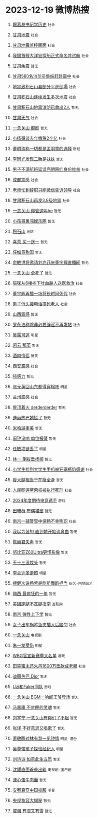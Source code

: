 # 2023-12-19 微博热搜 
1. [跟着总书记学历史](https://m.weibo.cn/search?containerid=100103type%3D1%26t%3D10%26q%3D%23%E8%B7%9F%E7%9D%80%E6%80%BB%E4%B9%A6%E8%AE%B0%E5%AD%A6%E5%8E%86%E5%8F%B2%23&stream_entry_id=51&isnewpage=1&extparam=seat%3D1%26stream_entry_id%3D51%26cate%3D10103%26q%3D%2523%25E8%25B7%259F%25E7%259D%2580%25E6%2580%25BB%25E4%25B9%25A6%25E8%25AE%25B0%25E5%25AD%25A6%25E5%258E%2586%25E5%258F%25B2%2523%26filter_type%3Drealtimehot%26pos%3D0%26c_type%3D51%26dgr%3D0%26display_time%3D1702926246%26pre_seqid%3D17029262465830043418) `社会` 

2. [甘肃地震](https://m.weibo.cn/search?containerid=100103type%3D1%26t%3D10%26q%3D%E7%94%98%E8%82%83%E5%9C%B0%E9%9C%87&stream_entry_id=31&isnewpage=1&extparam=seat%3D1%26lcate%3D5001%26q%3D%25E7%2594%2598%25E8%2582%2583%25E5%259C%25B0%25E9%259C%2587%26dgr%3D0%26c_type%3D31%26stream_entry_id%3D31%26cate%3D5001%26band_rank%3D1%26realpos%3D1%26pos%3D0%26filter_type%3Drealtimehot%26flag%3D16%26display_time%3D1702926246%26pre_seqid%3D17029262465830043418) `社会` 

3. [甘肃地震监控画面](https://m.weibo.cn/search?containerid=100103type%3D1%26t%3D10%26q%3D%23%E7%94%98%E8%82%83%E5%9C%B0%E9%9C%87%E7%9B%91%E6%8E%A7%E7%94%BB%E9%9D%A2%23&stream_entry_id=31&isnewpage=1&extparam=seat%3D1%26lcate%3D5001%26q%3D%2523%25E7%2594%2598%25E8%2582%2583%25E5%259C%25B0%25E9%259C%2587%25E7%259B%2591%25E6%258E%25A7%25E7%2594%25BB%25E9%259D%25A2%2523%26dgr%3D0%26c_type%3D31%26stream_entry_id%3D31%26cate%3D5001%26band_rank%3D2%26realpos%3D2%26pos%3D1%26filter_type%3Drealtimehot%26flag%3D1%26display_time%3D1702926246%26pre_seqid%3D17029262465830043418) `社会` 

4. [我国首艘大洋钻探船正式命名并试航](https://m.weibo.cn/search?containerid=100103type%3D1%26t%3D10%26q%3D%23%E6%88%91%E5%9B%BD%E9%A6%96%E8%89%98%E5%A4%A7%E6%B4%8B%E9%92%BB%E6%8E%A2%E8%88%B9%E6%AD%A3%E5%BC%8F%E5%91%BD%E5%90%8D%E5%B9%B6%E8%AF%95%E8%88%AA%23&stream_entry_id=31&isnewpage=1&extparam=seat%3D1%26lcate%3D5001%26q%3D%2523%25E6%2588%2591%25E5%259B%25BD%25E9%25A6%2596%25E8%2589%2598%25E5%25A4%25A7%25E6%25B4%258B%25E9%2592%25BB%25E6%258E%25A2%25E8%2588%25B9%25E6%25AD%25A3%25E5%25BC%258F%25E5%2591%25BD%25E5%2590%258D%25E5%25B9%25B6%25E8%25AF%2595%25E8%2588%25AA%2523%26dgr%3D0%26c_type%3D31%26stream_entry_id%3D31%26cate%3D5001%26band_rank%3D3%26realpos%3D3%26pos%3D2%26filter_type%3Drealtimehot%26flag%3D0%26display_time%3D1702926246%26pre_seqid%3D17029262465830043418) `社会` 

5. [甘肃余震](https://m.weibo.cn/search?containerid=100103type%3D1%26t%3D10%26q%3D%E7%94%98%E8%82%83%E4%BD%99%E9%9C%87&stream_entry_id=31&isnewpage=1&extparam=seat%3D1%26lcate%3D5001%26q%3D%25E7%2594%2598%25E8%2582%2583%25E4%25BD%2599%25E9%259C%2587%26dgr%3D0%26c_type%3D31%26stream_entry_id%3D31%26cate%3D5001%26band_rank%3D4%26realpos%3D4%26pos%3D3%26filter_type%3Drealtimehot%26flag%3D0%26display_time%3D1702926246%26pre_seqid%3D17029262465830043418) `暂无` 

6. [甘肃580名消防员集结赶赴震中](https://m.weibo.cn/search?containerid=100103type%3D1%26t%3D10%26q%3D%23%E7%94%98%E8%82%83580%E5%90%8D%E6%B6%88%E9%98%B2%E5%91%98%E9%9B%86%E7%BB%93%E8%B5%B6%E8%B5%B4%E9%9C%87%E4%B8%AD%23&stream_entry_id=31&isnewpage=1&extparam=seat%3D1%26lcate%3D5001%26q%3D%2523%25E7%2594%2598%25E8%2582%2583580%25E5%2590%258D%25E6%25B6%2588%25E9%2598%25B2%25E5%2591%2598%25E9%259B%2586%25E7%25BB%2593%25E8%25B5%25B6%25E8%25B5%25B4%25E9%259C%2587%25E4%25B8%25AD%2523%26dgr%3D0%26c_type%3D31%26stream_entry_id%3D31%26cate%3D5001%26band_rank%3D5%26realpos%3D5%26pos%3D4%26filter_type%3Drealtimehot%26flag%3D0%26display_time%3D1702926246%26pre_seqid%3D17029262465830043418) `社会` 

7. [地震致积石山县部分平房倒塌](https://m.weibo.cn/search?containerid=100103type%3D1%26t%3D10%26q%3D%23%E5%9C%B0%E9%9C%87%E8%87%B4%E7%A7%AF%E7%9F%B3%E5%B1%B1%E5%8E%BF%E9%83%A8%E5%88%86%E5%B9%B3%E6%88%BF%E5%80%92%E5%A1%8C%23&stream_entry_id=31&isnewpage=1&extparam=seat%3D1%26lcate%3D5001%26q%3D%2523%25E5%259C%25B0%25E9%259C%2587%25E8%2587%25B4%25E7%25A7%25AF%25E7%259F%25B3%25E5%25B1%25B1%25E5%258E%25BF%25E9%2583%25A8%25E5%2588%2586%25E5%25B9%25B3%25E6%2588%25BF%25E5%2580%2592%25E5%25A1%258C%2523%26dgr%3D0%26c_type%3D31%26stream_entry_id%3D31%26cate%3D5001%26band_rank%3D6%26realpos%3D6%26pos%3D5%26filter_type%3Drealtimehot%26flag%3D1%26display_time%3D1702926246%26pre_seqid%3D17029262465830043418) `社会` 

8. [甘肃积石山连续发生多次地震](https://m.weibo.cn/search?containerid=100103type%3D1%26t%3D10%26q%3D%23%E7%94%98%E8%82%83%E7%A7%AF%E7%9F%B3%E5%B1%B1%E8%BF%9E%E7%BB%AD%E5%8F%91%E7%94%9F%E5%A4%9A%E6%AC%A1%E5%9C%B0%E9%9C%87%23&stream_entry_id=31&isnewpage=1&extparam=seat%3D1%26lcate%3D5001%26q%3D%2523%25E7%2594%2598%25E8%2582%2583%25E7%25A7%25AF%25E7%259F%25B3%25E5%25B1%25B1%25E8%25BF%259E%25E7%25BB%25AD%25E5%258F%2591%25E7%2594%259F%25E5%25A4%259A%25E6%25AC%25A1%25E5%259C%25B0%25E9%259C%2587%2523%26dgr%3D0%26c_type%3D31%26stream_entry_id%3D31%26cate%3D5001%26band_rank%3D7%26realpos%3D7%26pos%3D6%26filter_type%3Drealtimehot%26flag%3D0%26display_time%3D1702926246%26pre_seqid%3D17029262465830043418) `社会` 

9. [甘肃积石山地震消防已救出2人](https://m.weibo.cn/search?containerid=100103type%3D1%26t%3D10%26q%3D%23%E7%94%98%E8%82%83%E7%A7%AF%E7%9F%B3%E5%B1%B1%E5%9C%B0%E9%9C%87%E6%B6%88%E9%98%B2%E5%B7%B2%E6%95%91%E5%87%BA2%E4%BA%BA%23&stream_entry_id=31&isnewpage=1&extparam=seat%3D1%26lcate%3D5001%26q%3D%2523%25E7%2594%2598%25E8%2582%2583%25E7%25A7%25AF%25E7%259F%25B3%25E5%25B1%25B1%25E5%259C%25B0%25E9%259C%2587%25E6%25B6%2588%25E9%2598%25B2%25E5%25B7%25B2%25E6%2595%2591%25E5%2587%25BA2%25E4%25BA%25BA%2523%26dgr%3D0%26c_type%3D31%26stream_entry_id%3D31%26cate%3D5001%26band_rank%3D8%26realpos%3D8%26pos%3D7%26filter_type%3Drealtimehot%26flag%3D1%26display_time%3D1702926246%26pre_seqid%3D17029262465830043418) `暂无` 

10. [甘肃天气](https://m.weibo.cn/search?containerid=100103type%3D1%26t%3D10%26q%3D%E7%94%98%E8%82%83%E5%A4%A9%E6%B0%94&stream_entry_id=31&isnewpage=1&extparam=seat%3D1%26lcate%3D5001%26q%3D%25E7%2594%2598%25E8%2582%2583%25E5%25A4%25A9%25E6%25B0%2594%26dgr%3D0%26c_type%3D31%26stream_entry_id%3D31%26cate%3D5001%26band_rank%3D9%26realpos%3D9%26pos%3D8%26filter_type%3Drealtimehot%26flag%3D0%26display_time%3D1702926246%26pre_seqid%3D17029262465830043418) `社会` 

11. [一念关山 癫剧](https://m.weibo.cn/search?containerid=100103type%3D1%26t%3D10%26q%3D%E4%B8%80%E5%BF%B5%E5%85%B3%E5%B1%B1+%E7%99%AB%E5%89%A7&stream_entry_id=31&isnewpage=1&extparam=seat%3D1%26lcate%3D5001%26q%3D%25E4%25B8%2580%25E5%25BF%25B5%25E5%2585%25B3%25E5%25B1%25B1%2520%25E7%2599%25AB%25E5%2589%25A7%26dgr%3D0%26c_type%3D31%26stream_entry_id%3D31%26cate%3D5001%26band_rank%3D10%26realpos%3D10%26pos%3D9%26filter_type%3Drealtimehot%26flag%3D16%26display_time%3D1702926246%26pre_seqid%3D17029262465830043418) `暂无` 

12. [小杨哥谈去年缴税2个亿](https://m.weibo.cn/search?containerid=100103type%3D1%26t%3D10%26q%3D%23%E5%B0%8F%E6%9D%A8%E5%93%A5%E8%B0%88%E5%8E%BB%E5%B9%B4%E7%BC%B4%E7%A8%8E2%E4%B8%AA%E4%BA%BF%23&stream_entry_id=31&isnewpage=1&extparam=seat%3D1%26lcate%3D5001%26q%3D%2523%25E5%25B0%258F%25E6%259D%25A8%25E5%2593%25A5%25E8%25B0%2588%25E5%258E%25BB%25E5%25B9%25B4%25E7%25BC%25B4%25E7%25A8%258E2%25E4%25B8%25AA%25E4%25BA%25BF%2523%26dgr%3D0%26c_type%3D31%26stream_entry_id%3D31%26cate%3D5001%26band_rank%3D11%26realpos%3D11%26pos%3D10%26filter_type%3Drealtimehot%26flag%3D2%26display_time%3D1702926246%26pre_seqid%3D17029262465830043418) `社会` 

13. [董明珠称一切都是孟羽童的选择](https://m.weibo.cn/search?containerid=100103type%3D1%26t%3D10%26q%3D%23%E8%91%A3%E6%98%8E%E7%8F%A0%E7%A7%B0%E4%B8%80%E5%88%87%E9%83%BD%E6%98%AF%E5%AD%9F%E7%BE%BD%E7%AB%A5%E7%9A%84%E9%80%89%E6%8B%A9%23&stream_entry_id=31&isnewpage=1&extparam=seat%3D1%26lcate%3D5001%26q%3D%2523%25E8%2591%25A3%25E6%2598%258E%25E7%258F%25A0%25E7%25A7%25B0%25E4%25B8%2580%25E5%2588%2587%25E9%2583%25BD%25E6%2598%25AF%25E5%25AD%259F%25E7%25BE%25BD%25E7%25AB%25A5%25E7%259A%2584%25E9%2580%2589%25E6%258B%25A9%2523%26dgr%3D0%26c_type%3D31%26stream_entry_id%3D31%26cate%3D5001%26band_rank%3D12%26realpos%3D12%26pos%3D11%26filter_type%3Drealtimehot%26flag%3D0%26display_time%3D1702926246%26pre_seqid%3D17029262465830043418) `财经` 

14. [李同光发现二胎是妹妹](https://m.weibo.cn/search?containerid=100103type%3D1%26t%3D10%26q%3D%E6%9D%8E%E5%90%8C%E5%85%89%E5%8F%91%E7%8E%B0%E4%BA%8C%E8%83%8E%E6%98%AF%E5%A6%B9%E5%A6%B9&stream_entry_id=31&isnewpage=1&extparam=seat%3D1%26lcate%3D5001%26q%3D%25E6%259D%258E%25E5%2590%258C%25E5%2585%2589%25E5%258F%2591%25E7%258E%25B0%25E4%25BA%258C%25E8%2583%258E%25E6%2598%25AF%25E5%25A6%25B9%25E5%25A6%25B9%26dgr%3D0%26c_type%3D31%26stream_entry_id%3D31%26cate%3D5001%26band_rank%3D13%26realpos%3D13%26pos%3D12%26filter_type%3Drealtimehot%26flag%3D2%26display_time%3D1702926246%26pre_seqid%3D17029262465830043418) `暂无` 

15. [男子不满航班延误亮明网红身份维权](https://m.weibo.cn/search?containerid=100103type%3D1%26t%3D10%26q%3D%23%E7%94%B7%E5%AD%90%E4%B8%8D%E6%BB%A1%E8%88%AA%E7%8F%AD%E5%BB%B6%E8%AF%AF%E4%BA%AE%E6%98%8E%E7%BD%91%E7%BA%A2%E8%BA%AB%E4%BB%BD%E7%BB%B4%E6%9D%83%23&stream_entry_id=31&isnewpage=1&extparam=seat%3D1%26lcate%3D5001%26q%3D%2523%25E7%2594%25B7%25E5%25AD%2590%25E4%25B8%258D%25E6%25BB%25A1%25E8%2588%25AA%25E7%258F%25AD%25E5%25BB%25B6%25E8%25AF%25AF%25E4%25BA%25AE%25E6%2598%258E%25E7%25BD%2591%25E7%25BA%25A2%25E8%25BA%25AB%25E4%25BB%25BD%25E7%25BB%25B4%25E6%259D%2583%2523%26dgr%3D0%26c_type%3D31%26stream_entry_id%3D31%26cate%3D5001%26band_rank%3D14%26realpos%3D14%26pos%3D13%26filter_type%3Drealtimehot%26flag%3D0%26display_time%3D1702926246%26pre_seqid%3D17029262465830043418) `社会` 

16. [成都震感](https://m.weibo.cn/search?containerid=100103type%3D1%26t%3D10%26q%3D%23%E6%88%90%E9%83%BD%E9%9C%87%E6%84%9F%23&stream_entry_id=31&isnewpage=1&extparam=seat%3D1%26lcate%3D5001%26q%3D%2523%25E6%2588%2590%25E9%2583%25BD%25E9%259C%2587%25E6%2584%259F%2523%26dgr%3D0%26c_type%3D31%26stream_entry_id%3D31%26cate%3D5001%26band_rank%3D15%26realpos%3D15%26pos%3D14%26filter_type%3Drealtimehot%26flag%3D0%26display_time%3D1702926246%26pre_seqid%3D17029262465830043418) `社会` 

17. [老师忙到辞职只能微信告诉领导](https://m.weibo.cn/search?containerid=100103type%3D1%26t%3D10%26q%3D%23%E8%80%81%E5%B8%88%E5%BF%99%E5%88%B0%E8%BE%9E%E8%81%8C%E5%8F%AA%E8%83%BD%E5%BE%AE%E4%BF%A1%E5%91%8A%E8%AF%89%E9%A2%86%E5%AF%BC%23&stream_entry_id=31&isnewpage=1&extparam=seat%3D1%26lcate%3D5001%26q%3D%2523%25E8%2580%2581%25E5%25B8%2588%25E5%25BF%2599%25E5%2588%25B0%25E8%25BE%259E%25E8%2581%258C%25E5%258F%25AA%25E8%2583%25BD%25E5%25BE%25AE%25E4%25BF%25A1%25E5%2591%258A%25E8%25AF%2589%25E9%25A2%2586%25E5%25AF%25BC%2523%26dgr%3D0%26c_type%3D31%26stream_entry_id%3D31%26cate%3D5001%26band_rank%3D16%26realpos%3D16%26pos%3D15%26filter_type%3Drealtimehot%26flag%3D0%26display_time%3D1702926246%26pre_seqid%3D17029262465830043418) `社会` 

18. [甘肃积石山再发3.9级地震](https://m.weibo.cn/search?containerid=100103type%3D1%26t%3D10%26q%3D%23%E7%94%98%E8%82%83%E7%A7%AF%E7%9F%B3%E5%B1%B1%E5%86%8D%E5%8F%913.9%E7%BA%A7%E5%9C%B0%E9%9C%87%23&stream_entry_id=31&isnewpage=1&extparam=seat%3D1%26lcate%3D5001%26q%3D%2523%25E7%2594%2598%25E8%2582%2583%25E7%25A7%25AF%25E7%259F%25B3%25E5%25B1%25B1%25E5%2586%258D%25E5%258F%25913.9%25E7%25BA%25A7%25E5%259C%25B0%25E9%259C%2587%2523%26dgr%3D0%26c_type%3D31%26stream_entry_id%3D31%26cate%3D5001%26band_rank%3D17%26realpos%3D17%26pos%3D16%26filter_type%3Drealtimehot%26flag%3D0%26display_time%3D1702926246%26pre_seqid%3D17029262465830043418) `社会` 

19. [一念关山 你管这叫he](https://m.weibo.cn/search?containerid=100103type%3D1%26t%3D10%26q%3D%E4%B8%80%E5%BF%B5%E5%85%B3%E5%B1%B1+%E4%BD%A0%E7%AE%A1%E8%BF%99%E5%8F%ABhe&stream_entry_id=31&isnewpage=1&extparam=seat%3D1%26lcate%3D5001%26q%3D%25E4%25B8%2580%25E5%25BF%25B5%25E5%2585%25B3%25E5%25B1%25B1%2520%25E4%25BD%25A0%25E7%25AE%25A1%25E8%25BF%2599%25E5%258F%25ABhe%26dgr%3D0%26c_type%3D31%26stream_entry_id%3D31%26cate%3D5001%26band_rank%3D18%26realpos%3D18%26pos%3D17%26filter_type%3Drealtimehot%26flag%3D0%26display_time%3D1702926246%26pre_seqid%3D17029262465830043418) `暂无` 

20. [小孩哥勇闯娱乐圈](https://m.weibo.cn/search?containerid=100103type%3D1%26t%3D10%26q%3D%E5%B0%8F%E5%AD%A9%E5%93%A5%E5%8B%87%E9%97%AF%E5%A8%B1%E4%B9%90%E5%9C%88&stream_entry_id=31&isnewpage=1&extparam=seat%3D1%26lcate%3D5001%26q%3D%25E5%25B0%258F%25E5%25AD%25A9%25E5%2593%25A5%25E5%258B%2587%25E9%2597%25AF%25E5%25A8%25B1%25E4%25B9%2590%25E5%259C%2588%26dgr%3D0%26c_type%3D31%26stream_entry_id%3D31%26cate%3D5001%26band_rank%3D19%26realpos%3D19%26pos%3D18%26filter_type%3Drealtimehot%26flag%3D0%26display_time%3D1702926246%26pre_seqid%3D17029262465830043418) `暂无` 

21. [积石山](https://m.weibo.cn/search?containerid=100103type%3D1%26t%3D10%26q%3D%E7%A7%AF%E7%9F%B3%E5%B1%B1&stream_entry_id=31&isnewpage=1&extparam=seat%3D1%26lcate%3D5001%26q%3D%25E7%25A7%25AF%25E7%259F%25B3%25E5%25B1%25B1%26dgr%3D0%26c_type%3D31%26stream_entry_id%3D31%26cate%3D5001%26band_rank%3D20%26realpos%3D20%26pos%3D19%26filter_type%3Drealtimehot%26flag%3D0%26display_time%3D1702926246%26pre_seqid%3D17029262465830043418) `地区` 

22. [喜茶 买一送一](https://m.weibo.cn/search?containerid=100103type%3D1%26t%3D10%26q%3D%E5%96%9C%E8%8C%B6+%E4%B9%B0%E4%B8%80%E9%80%81%E4%B8%80&stream_entry_id=31&isnewpage=1&extparam=seat%3D1%26lcate%3D5001%26q%3D%25E5%2596%259C%25E8%258C%25B6%2520%25E4%25B9%25B0%25E4%25B8%2580%25E9%2580%2581%25E4%25B8%2580%26dgr%3D0%26c_type%3D31%26stream_entry_id%3D31%26cate%3D5001%26band_rank%3D21%26realpos%3D21%26pos%3D20%26filter_type%3Drealtimehot%26flag%3D1%26display_time%3D1702926246%26pre_seqid%3D17029262465830043418) `暂无` 

23. [任如意殉国](https://m.weibo.cn/search?containerid=100103type%3D1%26t%3D10%26q%3D%23%E4%BB%BB%E5%A6%82%E6%84%8F%E6%AE%89%E5%9B%BD%23&stream_entry_id=31&isnewpage=1&extparam=seat%3D1%26lcate%3D5001%26q%3D%2523%25E4%25BB%25BB%25E5%25A6%2582%25E6%2584%258F%25E6%25AE%2589%25E5%259B%25BD%2523%26dgr%3D0%26c_type%3D31%26stream_entry_id%3D31%26cate%3D5001%26band_rank%3D22%26realpos%3D22%26pos%3D21%26filter_type%3Drealtimehot%26flag%3D2%26display_time%3D1702926246%26pre_seqid%3D17029262465830043418) `暂无` 

24. [俞敏洪将邀请刘亦菲来董宇辉直播间](https://m.weibo.cn/search?containerid=100103type%3D1%26t%3D10%26q%3D%23%E4%BF%9E%E6%95%8F%E6%B4%AA%E5%B0%86%E9%82%80%E8%AF%B7%E5%88%98%E4%BA%A6%E8%8F%B2%E6%9D%A5%E8%91%A3%E5%AE%87%E8%BE%89%E7%9B%B4%E6%92%AD%E9%97%B4%23&stream_entry_id=31&isnewpage=1&extparam=seat%3D1%26lcate%3D5001%26q%3D%2523%25E4%25BF%259E%25E6%2595%258F%25E6%25B4%25AA%25E5%25B0%2586%25E9%2582%2580%25E8%25AF%25B7%25E5%2588%2598%25E4%25BA%25A6%25E8%258F%25B2%25E6%259D%25A5%25E8%2591%25A3%25E5%25AE%2587%25E8%25BE%2589%25E7%259B%25B4%25E6%2592%25AD%25E9%2597%25B4%2523%26dgr%3D0%26c_type%3D31%26stream_entry_id%3D31%26cate%3D5001%26band_rank%3D23%26realpos%3D23%26pos%3D22%26filter_type%3Drealtimehot%26flag%3D2%26display_time%3D1702926246%26pre_seqid%3D17029262465830043418) `暂无` 

25. [一念关山 全死了](https://m.weibo.cn/search?containerid=100103type%3D1%26t%3D10%26q%3D%E4%B8%80%E5%BF%B5%E5%85%B3%E5%B1%B1+%E5%85%A8%E6%AD%BB%E4%BA%86&stream_entry_id=31&isnewpage=1&extparam=seat%3D1%26lcate%3D5001%26q%3D%25E4%25B8%2580%25E5%25BF%25B5%25E5%2585%25B3%25E5%25B1%25B1%2520%25E5%2585%25A8%25E6%25AD%25BB%25E4%25BA%2586%26dgr%3D0%26c_type%3D31%26stream_entry_id%3D31%26cate%3D5001%26band_rank%3D24%26realpos%3D24%26pos%3D23%26filter_type%3Drealtimehot%26flag%3D2%26display_time%3D1702926246%26pre_seqid%3D17029262465830043418) `暂无` 

26. [猫咪从6楼摔下吐血路人送医救治](https://m.weibo.cn/search?containerid=100103type%3D1%26t%3D10%26q%3D%23%E7%8C%AB%E5%92%AA%E4%BB%8E6%E6%A5%BC%E6%91%94%E4%B8%8B%E5%90%90%E8%A1%80%E8%B7%AF%E4%BA%BA%E9%80%81%E5%8C%BB%E6%95%91%E6%B2%BB%23&stream_entry_id=31&isnewpage=1&extparam=seat%3D1%26lcate%3D5001%26q%3D%2523%25E7%258C%25AB%25E5%2592%25AA%25E4%25BB%258E6%25E6%25A5%25BC%25E6%2591%2594%25E4%25B8%258B%25E5%2590%2590%25E8%25A1%2580%25E8%25B7%25AF%25E4%25BA%25BA%25E9%2580%2581%25E5%258C%25BB%25E6%2595%2591%25E6%25B2%25BB%2523%26dgr%3D0%26c_type%3D31%26stream_entry_id%3D31%26cate%3D5001%26band_rank%3D25%26realpos%3D25%26pos%3D24%26filter_type%3Drealtimehot%26flag%3D32768%26display_time%3D1702926246%26pre_seqid%3D17029262465830043418) `社会` 

27. [董宇辉再播一场将长时间休假](https://m.weibo.cn/search?containerid=100103type%3D1%26t%3D10%26q%3D%23%E8%91%A3%E5%AE%87%E8%BE%89%E5%86%8D%E6%92%AD%E4%B8%80%E5%9C%BA%E5%B0%86%E9%95%BF%E6%97%B6%E9%97%B4%E4%BC%91%E5%81%87%23&stream_entry_id=31&isnewpage=1&extparam=seat%3D1%26lcate%3D5001%26q%3D%2523%25E8%2591%25A3%25E5%25AE%2587%25E8%25BE%2589%25E5%2586%258D%25E6%2592%25AD%25E4%25B8%2580%25E5%259C%25BA%25E5%25B0%2586%25E9%2595%25BF%25E6%2597%25B6%25E9%2597%25B4%25E4%25BC%2591%25E5%2581%2587%2523%26dgr%3D0%26c_type%3D31%26stream_entry_id%3D31%26cate%3D5001%26band_rank%3D26%26realpos%3D26%26pos%3D25%26filter_type%3Drealtimehot%26flag%3D0%26display_time%3D1702926246%26pre_seqid%3D17029262465830043418) `社会` 

28. [男子低头接电话撞死老人](https://m.weibo.cn/search?containerid=100103type%3D1%26t%3D10%26q%3D%23%E7%94%B7%E5%AD%90%E4%BD%8E%E5%A4%B4%E6%8E%A5%E7%94%B5%E8%AF%9D%E6%92%9E%E6%AD%BB%E8%80%81%E4%BA%BA%23&stream_entry_id=31&isnewpage=1&extparam=seat%3D1%26lcate%3D5001%26q%3D%2523%25E7%2594%25B7%25E5%25AD%2590%25E4%25BD%258E%25E5%25A4%25B4%25E6%258E%25A5%25E7%2594%25B5%25E8%25AF%259D%25E6%2592%259E%25E6%25AD%25BB%25E8%2580%2581%25E4%25BA%25BA%2523%26dgr%3D0%26c_type%3D31%26stream_entry_id%3D31%26cate%3D5001%26band_rank%3D27%26realpos%3D27%26pos%3D26%26filter_type%3Drealtimehot%26flag%3D0%26display_time%3D1702926246%26pre_seqid%3D17029262465830043418) `社会` 

29. [山西震感](https://m.weibo.cn/search?containerid=100103type%3D1%26t%3D10%26q%3D%E5%B1%B1%E8%A5%BF%E9%9C%87%E6%84%9F&stream_entry_id=31&isnewpage=1&extparam=seat%3D1%26lcate%3D5001%26q%3D%25E5%25B1%25B1%25E8%25A5%25BF%25E9%259C%2587%25E6%2584%259F%26dgr%3D0%26c_type%3D31%26stream_entry_id%3D31%26cate%3D5001%26band_rank%3D28%26realpos%3D28%26pos%3D27%26filter_type%3Drealtimehot%26flag%3D1%26display_time%3D1702926246%26pre_seqid%3D17029262465830043418) `暂无` 

30. [罗永浩称除非必要辟谣不再发帖](https://m.weibo.cn/search?containerid=100103type%3D1%26t%3D10%26q%3D%23%E7%BD%97%E6%B0%B8%E6%B5%A9%E7%A7%B0%E9%99%A4%E9%9D%9E%E5%BF%85%E8%A6%81%E8%BE%9F%E8%B0%A3%E4%B8%8D%E5%86%8D%E5%8F%91%E5%B8%96%23&stream_entry_id=31&isnewpage=1&extparam=seat%3D1%26lcate%3D5001%26q%3D%2523%25E7%25BD%2597%25E6%25B0%25B8%25E6%25B5%25A9%25E7%25A7%25B0%25E9%2599%25A4%25E9%259D%259E%25E5%25BF%2585%25E8%25A6%2581%25E8%25BE%259F%25E8%25B0%25A3%25E4%25B8%258D%25E5%2586%258D%25E5%258F%2591%25E5%25B8%2596%2523%26dgr%3D0%26c_type%3D31%26stream_entry_id%3D31%26cate%3D5001%26band_rank%3D29%26realpos%3D29%26pos%3D28%26filter_type%3Drealtimehot%26flag%3D0%26display_time%3D1702926246%26pre_seqid%3D17029262465830043418) `社会` 

31. [吴露可逃](https://m.weibo.cn/search?containerid=100103type%3D1%26t%3D10%26q%3D%23%E5%90%B4%E9%9C%B2%E5%8F%AF%E9%80%83%23&stream_entry_id=31&isnewpage=1&extparam=seat%3D1%26lcate%3D5001%26q%3D%2523%25E5%2590%25B4%25E9%259C%25B2%25E5%258F%25AF%25E9%2580%2583%2523%26dgr%3D0%26c_type%3D31%26stream_entry_id%3D31%26cate%3D5001%26band_rank%3D30%26realpos%3D30%26pos%3D29%26filter_type%3Drealtimehot%26flag%3D0%26display_time%3D1702926246%26pre_seqid%3D17029262465830043418) `明星` 

32. [闲云 那英](https://m.weibo.cn/search?containerid=100103type%3D1%26t%3D10%26q%3D%E9%97%B2%E4%BA%91+%E9%82%A3%E8%8B%B1&stream_entry_id=31&isnewpage=1&extparam=seat%3D1%26lcate%3D5001%26q%3D%25E9%2597%25B2%25E4%25BA%2591%2520%25E9%2582%25A3%25E8%258B%25B1%26dgr%3D0%26c_type%3D31%26stream_entry_id%3D31%26cate%3D5001%26band_rank%3D31%26realpos%3D31%26pos%3D30%26filter_type%3Drealtimehot%26flag%3D0%26display_time%3D1702926246%26pre_seqid%3D17029262465830043418) `暂无` 

33. [酒肉情侣](https://m.weibo.cn/search?containerid=100103type%3D1%26t%3D10%26q%3D%E9%85%92%E8%82%89%E6%83%85%E4%BE%A3&stream_entry_id=31&isnewpage=1&extparam=seat%3D1%26lcate%3D5001%26q%3D%25E9%2585%2592%25E8%2582%2589%25E6%2583%2585%25E4%25BE%25A3%26dgr%3D0%26c_type%3D31%26stream_entry_id%3D31%26cate%3D5001%26band_rank%3D32%26realpos%3D32%26pos%3D31%26filter_type%3Drealtimehot%26flag%3D0%26display_time%3D1702926246%26pre_seqid%3D17029262465830043418) `搞笑` 

34. [西安震感](https://m.weibo.cn/search?containerid=100103type%3D1%26t%3D10%26q%3D%E8%A5%BF%E5%AE%89%E9%9C%87%E6%84%9F&stream_entry_id=31&isnewpage=1&extparam=seat%3D1%26lcate%3D5001%26q%3D%25E8%25A5%25BF%25E5%25AE%2589%25E9%259C%2587%25E6%2584%259F%26dgr%3D0%26c_type%3D31%26stream_entry_id%3D31%26cate%3D5001%26band_rank%3D33%26realpos%3D33%26pos%3D32%26filter_type%3Drealtimehot%26flag%3D0%26display_time%3D1702926246%26pre_seqid%3D17029262465830043418) `社会` 

35. [钝感力](https://m.weibo.cn/search?containerid=100103type%3D1%26t%3D10%26q%3D%E9%92%9D%E6%84%9F%E5%8A%9B&stream_entry_id=31&isnewpage=1&extparam=seat%3D1%26lcate%3D5001%26q%3D%25E9%2592%259D%25E6%2584%259F%25E5%258A%259B%26dgr%3D0%26c_type%3D31%26stream_entry_id%3D31%26cate%3D5001%26band_rank%3D34%26realpos%3D34%26pos%3D33%26filter_type%3Drealtimehot%26flag%3D1%26display_time%3D1702926246%26pre_seqid%3D17029262465830043418) `暂无` 

36. [张元英回山东都得穿棉袄](https://m.weibo.cn/search?containerid=100103type%3D1%26t%3D10%26q%3D%23%E5%BC%A0%E5%85%83%E8%8B%B1%E5%9B%9E%E5%B1%B1%E4%B8%9C%E9%83%BD%E5%BE%97%E7%A9%BF%E6%A3%89%E8%A2%84%23&stream_entry_id=31&isnewpage=1&extparam=seat%3D1%26lcate%3D5001%26q%3D%2523%25E5%25BC%25A0%25E5%2585%2583%25E8%258B%25B1%25E5%259B%259E%25E5%25B1%25B1%25E4%25B8%259C%25E9%2583%25BD%25E5%25BE%2597%25E7%25A9%25BF%25E6%25A3%2589%25E8%25A2%2584%2523%26dgr%3D0%26c_type%3D31%26stream_entry_id%3D31%26cate%3D5001%26band_rank%3D35%26realpos%3D35%26pos%3D34%26filter_type%3Drealtimehot%26flag%3D0%26display_time%3D1702926246%26pre_seqid%3D17029262465830043418) `明星` 

37. [兰州震感](https://m.weibo.cn/search?containerid=100103type%3D1%26t%3D10%26q%3D%E5%85%B0%E5%B7%9E%E9%9C%87%E6%84%9F&stream_entry_id=31&isnewpage=1&extparam=seat%3D1%26lcate%3D5001%26q%3D%25E5%2585%25B0%25E5%25B7%259E%25E9%259C%2587%25E6%2584%259F%26dgr%3D0%26c_type%3D31%26stream_entry_id%3D31%26cate%3D5001%26band_rank%3D36%26realpos%3D36%26pos%3D35%26filter_type%3Drealtimehot%26flag%3D0%26display_time%3D1702926246%26pre_seqid%3D17029262465830043418) `社会` 

38. [屋顶着火 derderderder](https://m.weibo.cn/search?containerid=100103type%3D1%26t%3D10%26q%3D%E5%B1%8B%E9%A1%B6%E7%9D%80%E7%81%AB+derderderder&stream_entry_id=31&isnewpage=1&extparam=seat%3D1%26lcate%3D5001%26q%3D%25E5%25B1%258B%25E9%25A1%25B6%25E7%259D%2580%25E7%2581%25AB%2520derderderder%26dgr%3D0%26c_type%3D31%26stream_entry_id%3D31%26cate%3D5001%26band_rank%3D37%26realpos%3D37%26pos%3D36%26filter_type%3Drealtimehot%26flag%3D0%26display_time%3D1702926246%26pre_seqid%3D17029262465830043418) `暂无` 

39. [迪丽热巴她慌了](https://m.weibo.cn/search?containerid=100103type%3D1%26t%3D10%26q%3D%E8%BF%AA%E4%B8%BD%E7%83%AD%E5%B7%B4%E5%A5%B9%E6%85%8C%E4%BA%86&stream_entry_id=31&isnewpage=1&extparam=seat%3D1%26lcate%3D5001%26q%3D%25E8%25BF%25AA%25E4%25B8%25BD%25E7%2583%25AD%25E5%25B7%25B4%25E5%25A5%25B9%25E6%2585%258C%25E4%25BA%2586%26dgr%3D0%26c_type%3D31%26stream_entry_id%3D31%26cate%3D5001%26band_rank%3D38%26realpos%3D38%26pos%3D37%26filter_type%3Drealtimehot%26flag%3D0%26display_time%3D1702926246%26pre_seqid%3D17029262465830043418) `暂无` 

40. [米哈游审美](https://m.weibo.cn/search?containerid=100103type%3D1%26t%3D10%26q%3D%E7%B1%B3%E5%93%88%E6%B8%B8%E5%AE%A1%E7%BE%8E&stream_entry_id=31&isnewpage=1&extparam=seat%3D1%26lcate%3D5001%26q%3D%25E7%25B1%25B3%25E5%2593%2588%25E6%25B8%25B8%25E5%25AE%25A1%25E7%25BE%258E%26dgr%3D0%26c_type%3D31%26stream_entry_id%3D31%26cate%3D5001%26band_rank%3D39%26realpos%3D39%26pos%3D38%26filter_type%3Drealtimehot%26flag%3D0%26display_time%3D1702926246%26pre_seqid%3D17029262465830043418) `暂无` 

41. [闹钟没响 单位报警](https://m.weibo.cn/search?containerid=100103type%3D1%26t%3D10%26q%3D%E9%97%B9%E9%92%9F%E6%B2%A1%E5%93%8D+%E5%8D%95%E4%BD%8D%E6%8A%A5%E8%AD%A6&stream_entry_id=31&isnewpage=1&extparam=seat%3D1%26lcate%3D5001%26q%3D%25E9%2597%25B9%25E9%2592%259F%25E6%25B2%25A1%25E5%2593%258D%2520%25E5%258D%2595%25E4%25BD%258D%25E6%258A%25A5%25E8%25AD%25A6%26dgr%3D0%26c_type%3D31%26stream_entry_id%3D31%26cate%3D5001%26band_rank%3D40%26realpos%3D40%26pos%3D39%26filter_type%3Drealtimehot%26flag%3D0%26display_time%3D1702926246%26pre_seqid%3D17029262465830043418) `暂无` 

42. [任敏项链丢了](https://m.weibo.cn/search?containerid=100103type%3D1%26t%3D10%26q%3D%23%E4%BB%BB%E6%95%8F%E9%A1%B9%E9%93%BE%E4%B8%A2%E4%BA%86%23&stream_entry_id=31&isnewpage=1&extparam=seat%3D1%26lcate%3D5001%26q%3D%2523%25E4%25BB%25BB%25E6%2595%258F%25E9%25A1%25B9%25E9%2593%25BE%25E4%25B8%25A2%25E4%25BA%2586%2523%26dgr%3D0%26c_type%3D31%26stream_entry_id%3D31%26cate%3D5001%26band_rank%3D41%26realpos%3D41%26pos%3D40%26filter_type%3Drealtimehot%26flag%3D1%26display_time%3D1702926246%26pre_seqid%3D17029262465830043418) `明星` 

43. [林一 倒拔垂杨柳](https://m.weibo.cn/search?containerid=100103type%3D1%26t%3D10%26q%3D%E6%9E%97%E4%B8%80+%E5%80%92%E6%8B%94%E5%9E%82%E6%9D%A8%E6%9F%B3&stream_entry_id=31&isnewpage=1&extparam=seat%3D1%26lcate%3D5001%26q%3D%25E6%259E%2597%25E4%25B8%2580%2520%25E5%2580%2592%25E6%258B%2594%25E5%259E%2582%25E6%259D%25A8%25E6%259F%25B3%26dgr%3D0%26c_type%3D31%26stream_entry_id%3D31%26cate%3D5001%26band_rank%3D42%26realpos%3D42%26pos%3D41%26filter_type%3Drealtimehot%26flag%3D0%26display_time%3D1702926246%26pre_seqid%3D17029262465830043418) `暂无` 

44. [小学生捡到大学生手机被狂塞瓶奶感谢](https://m.weibo.cn/search?containerid=100103type%3D1%26t%3D10%26q%3D%23%E5%B0%8F%E5%AD%A6%E7%94%9F%E6%8D%A1%E5%88%B0%E5%A4%A7%E5%AD%A6%E7%94%9F%E6%89%8B%E6%9C%BA%E8%A2%AB%E7%8B%82%E5%A1%9E%E7%93%B6%E5%A5%B6%E6%84%9F%E8%B0%A2%23&stream_entry_id=31&isnewpage=1&extparam=seat%3D1%26lcate%3D5001%26q%3D%2523%25E5%25B0%258F%25E5%25AD%25A6%25E7%2594%259F%25E6%258D%25A1%25E5%2588%25B0%25E5%25A4%25A7%25E5%25AD%25A6%25E7%2594%259F%25E6%2589%258B%25E6%259C%25BA%25E8%25A2%25AB%25E7%258B%2582%25E5%25A1%259E%25E7%2593%25B6%25E5%25A5%25B6%25E6%2584%259F%25E8%25B0%25A2%2523%26dgr%3D0%26c_type%3D31%26stream_entry_id%3D31%26cate%3D5001%26band_rank%3D43%26realpos%3D43%26pos%3D42%26filter_type%3Drealtimehot%26flag%3D32768%26display_time%3D1702926246%26pre_seqid%3D17029262465830043418) `社会` 

45. [瘦大腿相当于在瘦全身](https://m.weibo.cn/search?containerid=100103type%3D1%26t%3D10%26q%3D%E7%98%A6%E5%A4%A7%E8%85%BF%E7%9B%B8%E5%BD%93%E4%BA%8E%E5%9C%A8%E7%98%A6%E5%85%A8%E8%BA%AB&stream_entry_id=31&isnewpage=1&extparam=seat%3D1%26lcate%3D5001%26q%3D%25E7%2598%25A6%25E5%25A4%25A7%25E8%2585%25BF%25E7%259B%25B8%25E5%25BD%2593%25E4%25BA%258E%25E5%259C%25A8%25E7%2598%25A6%25E5%2585%25A8%25E8%25BA%25AB%26dgr%3D0%26c_type%3D31%26stream_entry_id%3D31%26cate%3D5001%26band_rank%3D44%26realpos%3D44%26pos%3D43%26filter_type%3Drealtimehot%26flag%3D0%26display_time%3D1702926246%26pre_seqid%3D17029262465830043418) `暂无` 

46. [人民网评劳荣枝被执行死刑](https://m.weibo.cn/search?containerid=100103type%3D1%26t%3D10%26q%3D%23%E4%BA%BA%E6%B0%91%E7%BD%91%E8%AF%84%E5%8A%B3%E8%8D%A3%E6%9E%9D%E8%A2%AB%E6%89%A7%E8%A1%8C%E6%AD%BB%E5%88%91%23&stream_entry_id=31&isnewpage=1&extparam=seat%3D1%26lcate%3D5001%26q%3D%2523%25E4%25BA%25BA%25E6%25B0%2591%25E7%25BD%2591%25E8%25AF%2584%25E5%258A%25B3%25E8%258D%25A3%25E6%259E%259D%25E8%25A2%25AB%25E6%2589%25A7%25E8%25A1%258C%25E6%25AD%25BB%25E5%2588%2591%2523%26dgr%3D0%26c_type%3D31%26stream_entry_id%3D31%26cate%3D5001%26band_rank%3D45%26realpos%3D45%26pos%3D44%26filter_type%3Drealtimehot%26flag%3D0%26display_time%3D1702926246%26pre_seqid%3D17029262465830043418) `社会` 

47. [2024年度期待电竞选手](https://m.weibo.cn/search?containerid=100103type%3D1%26t%3D10%26q%3D%232024%E5%B9%B4%E5%BA%A6%E6%9C%9F%E5%BE%85%E7%94%B5%E7%AB%9E%E9%80%89%E6%89%8B%23&stream_entry_id=31&isnewpage=1&extparam=seat%3D1%26lcate%3D5001%26q%3D%25232024%25E5%25B9%25B4%25E5%25BA%25A6%25E6%259C%259F%25E5%25BE%2585%25E7%2594%25B5%25E7%25AB%259E%25E9%2580%2589%25E6%2589%258B%2523%26dgr%3D0%26c_type%3D31%26stream_entry_id%3D31%26cate%3D5001%26band_rank%3D46%26realpos%3D46%26pos%3D45%26filter_type%3Drealtimehot%26flag%3D1%26display_time%3D1702926246%26pre_seqid%3D17029262465830043418) `游戏` 

48. [田曦薇 布偶猫塑](https://m.weibo.cn/search?containerid=100103type%3D1%26t%3D10%26q%3D%E7%94%B0%E6%9B%A6%E8%96%87+%E5%B8%83%E5%81%B6%E7%8C%AB%E5%A1%91&stream_entry_id=31&isnewpage=1&extparam=seat%3D1%26lcate%3D5001%26q%3D%25E7%2594%25B0%25E6%259B%25A6%25E8%2596%2587%2520%25E5%25B8%2583%25E5%2581%25B6%25E7%258C%25AB%25E5%25A1%2591%26dgr%3D0%26c_type%3D31%26stream_entry_id%3D31%26cate%3D5001%26band_rank%3D47%26realpos%3D47%26pos%3D46%26filter_type%3Drealtimehot%26flag%3D0%26display_time%3D1702926246%26pre_seqid%3D17029262465830043418) `暂无` 

49. [南京一辅警雪中保畅不幸殉职](https://m.weibo.cn/search?containerid=100103type%3D1%26t%3D10%26q%3D%23%E5%8D%97%E4%BA%AC%E4%B8%80%E8%BE%85%E8%AD%A6%E9%9B%AA%E4%B8%AD%E4%BF%9D%E7%95%85%E4%B8%8D%E5%B9%B8%E6%AE%89%E8%81%8C%23&stream_entry_id=31&isnewpage=1&extparam=seat%3D1%26lcate%3D5001%26q%3D%2523%25E5%258D%2597%25E4%25BA%25AC%25E4%25B8%2580%25E8%25BE%2585%25E8%25AD%25A6%25E9%259B%25AA%25E4%25B8%25AD%25E4%25BF%259D%25E7%2595%2585%25E4%25B8%258D%25E5%25B9%25B8%25E6%25AE%2589%25E8%2581%258C%2523%26dgr%3D0%26c_type%3D31%26stream_entry_id%3D31%26cate%3D5001%26band_rank%3D48%26realpos%3D48%26pos%3D47%26filter_type%3Drealtimehot%26flag%3D0%26display_time%3D1702926246%26pre_seqid%3D17029262465830043418) `社会` 

50. [我以为装的 直到她开始流鼻血](https://m.weibo.cn/search?containerid=100103type%3D1%26t%3D10%26q%3D%E6%88%91%E4%BB%A5%E4%B8%BA%E8%A3%85%E7%9A%84+%E7%9B%B4%E5%88%B0%E5%A5%B9%E5%BC%80%E5%A7%8B%E6%B5%81%E9%BC%BB%E8%A1%80&stream_entry_id=31&isnewpage=1&extparam=seat%3D1%26lcate%3D5001%26q%3D%25E6%2588%2591%25E4%25BB%25A5%25E4%25B8%25BA%25E8%25A3%2585%25E7%259A%2584%2520%25E7%259B%25B4%25E5%2588%25B0%25E5%25A5%25B9%25E5%25BC%2580%25E5%25A7%258B%25E6%25B5%2581%25E9%25BC%25BB%25E8%25A1%2580%26dgr%3D0%26c_type%3D31%26stream_entry_id%3D31%26cate%3D5001%26band_rank%3D49%26realpos%3D49%26pos%3D48%26filter_type%3Drealtimehot%26flag%3D0%26display_time%3D1702926246%26pre_seqid%3D17029262465830043418) `暂无` 

51. [陈丽君失声](https://m.weibo.cn/search?containerid=100103type%3D1%26t%3D10%26q%3D%E9%99%88%E4%B8%BD%E5%90%9B%E5%A4%B1%E5%A3%B0&stream_entry_id=31&isnewpage=1&extparam=seat%3D1%26lcate%3D5001%26q%3D%25E9%2599%2588%25E4%25B8%25BD%25E5%2590%259B%25E5%25A4%25B1%25E5%25A3%25B0%26dgr%3D0%26c_type%3D31%26stream_entry_id%3D31%26cate%3D5001%26band_rank%3D50%26realpos%3D50%26pos%3D49%26filter_type%3Drealtimehot%26flag%3D0%26display_time%3D1702926246%26pre_seqid%3D17029262465830043418) `暂无` 

52. [努比亚Z60Ultra更懂影像](https://m.weibo.cn/search?containerid=100103type%3D1%26t%3D10%26q%3D%23%E5%8A%AA%E6%AF%94%E4%BA%9AZ60Ultra%E6%9B%B4%E6%87%82%E5%BD%B1%E5%83%8F%23&stream_entry_id=31&isnewpage=1&extparam=seat%3D1%26lcate%3D5001%26band_rank%3D4%26filter_type%3Drealtimehot%26topic_ad%3D1%26is_ad_pos%3D1%26q%3D%2523%25E5%258A%25AA%25E6%25AF%2594%25E4%25BA%259AZ60Ultra%25E6%259B%25B4%25E6%2587%2582%25E5%25BD%25B1%25E5%2583%258F%2523%26dgr%3D0%26stream_entry_id%3D31%26c_type%3D31%26cate%3D5001%26pos%3D3%26adid%3D214998%26display_time%3D1702922665%26pre_seqid%3D170292266500403231178) `暂无` 

53. [于十三没坟头](https://m.weibo.cn/search?containerid=100103type%3D1%26t%3D10%26q%3D%E4%BA%8E%E5%8D%81%E4%B8%89%E6%B2%A1%E5%9D%9F%E5%A4%B4&stream_entry_id=31&isnewpage=1&extparam=seat%3D1%26stream_entry_id%3D31%26lcate%3D5001%26band_rank%3D27%26filter_type%3Drealtimehot%26realpos%3D27%26q%3D%25E4%25BA%258E%25E5%258D%2581%25E4%25B8%2589%25E6%25B2%25A1%25E5%259D%259F%25E5%25A4%25B4%26dgr%3D0%26flag%3D0%26c_type%3D31%26cate%3D5001%26pos%3D27%26display_time%3D1702922665%26pre_seqid%3D170292266500403231178) `暂无` 

54. [李兰迪圣诞照](https://m.weibo.cn/search?containerid=100103type%3D1%26t%3D10%26q%3D%23%E6%9D%8E%E5%85%B0%E8%BF%AA%E5%9C%A3%E8%AF%9E%E7%85%A7%23&stream_entry_id=31&isnewpage=1&extparam=seat%3D1%26stream_entry_id%3D31%26lcate%3D5001%26band_rank%3D48%26filter_type%3Drealtimehot%26realpos%3D48%26q%3D%2523%25E6%259D%258E%25E5%2585%25B0%25E8%25BF%25AA%25E5%259C%25A3%25E8%25AF%259E%25E7%2585%25A7%2523%26dgr%3D0%26flag%3D1%26c_type%3D31%26cate%3D5001%26pos%3D48%26display_time%3D1702922665%26pre_seqid%3D170292266500403231178) `明星` 

55. [檀健次说杨紫是剧组舞蹈担当](https://m.weibo.cn/search?containerid=100103type%3D1%26t%3D10%26q%3D%23%E6%AA%80%E5%81%A5%E6%AC%A1%E8%AF%B4%E6%9D%A8%E7%B4%AB%E6%98%AF%E5%89%A7%E7%BB%84%E8%88%9E%E8%B9%88%E6%8B%85%E5%BD%93%23&stream_entry_id=31&isnewpage=1&extparam=seat%3D1%26stream_entry_id%3D31%26lcate%3D5001%26band_rank%3D49%26filter_type%3Drealtimehot%26realpos%3D49%26q%3D%2523%25E6%25AA%2580%25E5%2581%25A5%25E6%25AC%25A1%25E8%25AF%25B4%25E6%259D%25A8%25E7%25B4%25AB%25E6%2598%25AF%25E5%2589%25A7%25E7%25BB%2584%25E8%2588%259E%25E8%25B9%2588%25E6%258B%2585%25E5%25BD%2593%2523%26dgr%3D0%26flag%3D0%26c_type%3D31%26cate%3D5001%26pos%3D49%26display_time%3D1702922665%26pre_seqid%3D170292266500403231178) `综艺-内地综艺` 

56. [梅西 最疯狂的一年](https://m.weibo.cn/search?containerid=100103type%3D1%26t%3D10%26q%3D%E6%A2%85%E8%A5%BF+%E6%9C%80%E7%96%AF%E7%8B%82%E7%9A%84%E4%B8%80%E5%B9%B4&stream_entry_id=31&isnewpage=1&extparam=seat%3D1%26stream_entry_id%3D31%26lcate%3D5001%26band_rank%3D50%26filter_type%3Drealtimehot%26realpos%3D50%26q%3D%25E6%25A2%2585%25E8%25A5%25BF%2520%25E6%259C%2580%25E7%2596%25AF%25E7%258B%2582%25E7%259A%2584%25E4%25B8%2580%25E5%25B9%25B4%26dgr%3D0%26flag%3D0%26c_type%3D31%26cate%3D5001%26pos%3D50%26display_time%3D1702922665%26pre_seqid%3D170292266500403231178) `暂无` 

57. [美团跑腿不冻腿指南](https://m.weibo.cn/search?containerid=100103type%3D1%26t%3D10%26q%3D%23%E7%BE%8E%E5%9B%A2%E8%B7%91%E8%85%BF%E4%B8%8D%E5%86%BB%E8%85%BF%E6%8C%87%E5%8D%97%23&stream_entry_id=31&isnewpage=1&extparam=seat%3D1%26lcate%3D5001%26band_rank%3D4%26filter_type%3Drealtimehot%26topic_ad%3D1%26is_ad_pos%3D1%26q%3D%2523%25E7%25BE%258E%25E5%259B%25A2%25E8%25B7%2591%25E8%2585%25BF%25E4%25B8%258D%25E5%2586%25BB%25E8%2585%25BF%25E6%258C%2587%25E5%258D%2597%2523%26dgr%3D0%26stream_entry_id%3D31%26c_type%3D31%26cate%3D5001%26pos%3D3%26adid%3D215028%26display_time%3D1702919054%26pre_seqid%3D1702919054859920502185) `互联网` 

58. [南京 弹性上下学](https://m.weibo.cn/search?containerid=100103type%3D1%26t%3D10%26q%3D%E5%8D%97%E4%BA%AC+%E5%BC%B9%E6%80%A7%E4%B8%8A%E4%B8%8B%E5%AD%A6&stream_entry_id=31&isnewpage=1&extparam=seat%3D1%26stream_entry_id%3D31%26lcate%3D5001%26band_rank%3D31%26filter_type%3Drealtimehot%26realpos%3D31%26q%3D%25E5%258D%2597%25E4%25BA%25AC%2520%25E5%25BC%25B9%25E6%2580%25A7%25E4%25B8%258A%25E4%25B8%258B%25E5%25AD%25A6%26dgr%3D0%26flag%3D0%26c_type%3D31%26cate%3D5001%26pos%3D31%26display_time%3D1702919054%26pre_seqid%3D1702919054859920502185) `暂无` 

59. [女子出车祸鲨鱼夹插入后脑勺](https://m.weibo.cn/search?containerid=100103type%3D1%26t%3D10%26q%3D%23%E5%A5%B3%E5%AD%90%E5%87%BA%E8%BD%A6%E7%A5%B8%E9%B2%A8%E9%B1%BC%E5%A4%B9%E6%8F%92%E5%85%A5%E5%90%8E%E8%84%91%E5%8B%BA%23&stream_entry_id=31&isnewpage=1&extparam=seat%3D1%26stream_entry_id%3D31%26lcate%3D5001%26band_rank%3D38%26filter_type%3Drealtimehot%26realpos%3D38%26q%3D%2523%25E5%25A5%25B3%25E5%25AD%2590%25E5%2587%25BA%25E8%25BD%25A6%25E7%25A5%25B8%25E9%25B2%25A8%25E9%25B1%25BC%25E5%25A4%25B9%25E6%258F%2592%25E5%2585%25A5%25E5%2590%258E%25E8%2584%2591%25E5%258B%25BA%2523%26dgr%3D0%26flag%3D0%26c_type%3D31%26cate%3D5001%26pos%3D38%26display_time%3D1702919054%26pre_seqid%3D1702919054859920502185) `社会` 

60. [一念关山](https://m.weibo.cn/search?containerid=100103type%3D1%26t%3D10%26q%3D%E4%B8%80%E5%BF%B5%E5%85%B3%E5%B1%B1&stream_entry_id=31&isnewpage=1&extparam=seat%3D1%26stream_entry_id%3D31%26lcate%3D5001%26band_rank%3D39%26filter_type%3Drealtimehot%26realpos%3D39%26q%3D%25E4%25B8%2580%25E5%25BF%25B5%25E5%2585%25B3%25E5%25B1%25B1%26dgr%3D0%26flag%3D0%26c_type%3D31%26cate%3D5001%26pos%3D39%26display_time%3D1702919054%26pre_seqid%3D1702919054859920502185) `电视剧` 

61. [朱一龙受伤](https://m.weibo.cn/search?containerid=100103type%3D1%26t%3D10%26q%3D%23%E6%9C%B1%E4%B8%80%E9%BE%99%E5%8F%97%E4%BC%A4%23&stream_entry_id=31&isnewpage=1&extparam=seat%3D1%26stream_entry_id%3D31%26lcate%3D5001%26band_rank%3D43%26filter_type%3Drealtimehot%26realpos%3D43%26q%3D%2523%25E6%259C%25B1%25E4%25B8%2580%25E9%25BE%2599%25E5%258F%2597%25E4%25BC%25A4%2523%26dgr%3D0%26flag%3D0%26c_type%3D31%26cate%3D5001%26pos%3D43%26display_time%3D1702919054%26pre_seqid%3D1702919054859920502185) `明星` 

62. [WBG官宣新赛季大名单](https://m.weibo.cn/search?containerid=100103type%3D1%26t%3D10%26q%3D%23WBG%E5%AE%98%E5%AE%A3%E6%96%B0%E8%B5%9B%E5%AD%A3%E5%A4%A7%E5%90%8D%E5%8D%95%23&stream_entry_id=31&isnewpage=1&extparam=seat%3D1%26stream_entry_id%3D31%26lcate%3D5001%26band_rank%3D44%26filter_type%3Drealtimehot%26realpos%3D44%26q%3D%2523WBG%25E5%25AE%2598%25E5%25AE%25A3%25E6%2596%25B0%25E8%25B5%259B%25E5%25AD%25A3%25E5%25A4%25A7%25E5%2590%258D%25E5%258D%2595%2523%26dgr%3D0%26flag%3D0%26c_type%3D31%26cate%3D5001%26pos%3D44%26display_time%3D1702919054%26pre_seqid%3D1702919054859920502185) `游戏` 

63. [田笑蜜未还朱丹1600万垫款成老赖](https://m.weibo.cn/search?containerid=100103type%3D1%26t%3D10%26q%3D%23%E7%94%B0%E7%AC%91%E8%9C%9C%E6%9C%AA%E8%BF%98%E6%9C%B1%E4%B8%B91600%E4%B8%87%E5%9E%AB%E6%AC%BE%E6%88%90%E8%80%81%E8%B5%96%23&stream_entry_id=31&isnewpage=1&extparam=seat%3D1%26stream_entry_id%3D31%26lcate%3D5001%26band_rank%3D46%26filter_type%3Drealtimehot%26realpos%3D46%26q%3D%2523%25E7%2594%25B0%25E7%25AC%2591%25E8%259C%259C%25E6%259C%25AA%25E8%25BF%2598%25E6%259C%25B1%25E4%25B8%25B91600%25E4%25B8%2587%25E5%259E%25AB%25E6%25AC%25BE%25E6%2588%2590%25E8%2580%2581%25E8%25B5%2596%2523%26dgr%3D0%26flag%3D0%26c_type%3D31%26cate%3D5001%26pos%3D46%26display_time%3D1702919054%26pre_seqid%3D1702919054859920502185) `社会` 

64. [迪丽热巴 Dior](https://m.weibo.cn/search?containerid=100103type%3D1%26t%3D10%26q%3D%E8%BF%AA%E4%B8%BD%E7%83%AD%E5%B7%B4+Dior&stream_entry_id=31&isnewpage=1&extparam=seat%3D1%26stream_entry_id%3D31%26lcate%3D5001%26band_rank%3D47%26filter_type%3Drealtimehot%26realpos%3D47%26q%3D%25E8%25BF%25AA%25E4%25B8%25BD%25E7%2583%25AD%25E5%25B7%25B4%2520Dior%26dgr%3D0%26flag%3D0%26c_type%3D31%26cate%3D5001%26pos%3D47%26display_time%3D1702919054%26pre_seqid%3D1702919054859920502185) `暂无` 

65. [Uzi和Faker同队](https://m.weibo.cn/search?containerid=100103type%3D1%26t%3D10%26q%3D%23Uzi%E5%92%8CFaker%E5%90%8C%E9%98%9F%23&stream_entry_id=31&isnewpage=1&extparam=seat%3D1%26stream_entry_id%3D31%26lcate%3D5001%26band_rank%3D48%26filter_type%3Drealtimehot%26realpos%3D48%26q%3D%2523Uzi%25E5%2592%258CFaker%25E5%2590%258C%25E9%2598%259F%2523%26dgr%3D0%26flag%3D0%26c_type%3D31%26cate%3D5001%26pos%3D48%26display_time%3D1702919054%26pre_seqid%3D1702919054859920502185) `游戏` 

66. [一念关山 BGM一响阎王爷登场](https://m.weibo.cn/search?containerid=100103type%3D1%26t%3D10%26q%3D%E4%B8%80%E5%BF%B5%E5%85%B3%E5%B1%B1+BGM%E4%B8%80%E5%93%8D%E9%98%8E%E7%8E%8B%E7%88%B7%E7%99%BB%E5%9C%BA&stream_entry_id=31&isnewpage=1&extparam=seat%3D1%26stream_entry_id%3D31%26lcate%3D5001%26band_rank%3D49%26filter_type%3Drealtimehot%26realpos%3D49%26q%3D%25E4%25B8%2580%25E5%25BF%25B5%25E5%2585%25B3%25E5%25B1%25B1%2520BGM%25E4%25B8%2580%25E5%2593%258D%25E9%2598%258E%25E7%258E%258B%25E7%2588%25B7%25E7%2599%25BB%25E5%259C%25BA%26dgr%3D0%26flag%3D1%26c_type%3D31%26cate%3D5001%26pos%3D49%26display_time%3D1702919054%26pre_seqid%3D1702919054859920502185) `暂无` 

67. [马嘉祺 不肯睡的灵魂](https://m.weibo.cn/search?containerid=100103type%3D1%26t%3D10%26q%3D%E9%A9%AC%E5%98%89%E7%A5%BA+%E4%B8%8D%E8%82%AF%E7%9D%A1%E7%9A%84%E7%81%B5%E9%AD%82&stream_entry_id=31&isnewpage=1&extparam=seat%3D1%26stream_entry_id%3D31%26lcate%3D5001%26band_rank%3D50%26filter_type%3Drealtimehot%26realpos%3D50%26q%3D%25E9%25A9%25AC%25E5%2598%2589%25E7%25A5%25BA%2520%25E4%25B8%258D%25E8%2582%25AF%25E7%259D%25A1%25E7%259A%2584%25E7%2581%25B5%25E9%25AD%2582%26dgr%3D0%26flag%3D0%26c_type%3D31%26cate%3D5001%26pos%3D50%26display_time%3D1702919054%26pre_seqid%3D1702919054859920502185) `暂无` 

68. [刘宇宁 一念关山有你们了不起](https://m.weibo.cn/search?containerid=100103type%3D1%26t%3D10%26q%3D%E5%88%98%E5%AE%87%E5%AE%81+%E4%B8%80%E5%BF%B5%E5%85%B3%E5%B1%B1%E6%9C%89%E4%BD%A0%E4%BB%AC%E4%BA%86%E4%B8%8D%E8%B5%B7&stream_entry_id=31&isnewpage=1&extparam=seat%3D1%26flag%3D0%26realpos%3D17%26band_rank%3D17%26filter_type%3Drealtimehot%26dgr%3D3%26c_type%3D31%26lcate%3D5001%26cate%3D5001%26stream_entry_id%3D31%26pos%3D17%26q%3D%25E5%2588%2598%25E5%25AE%2587%25E5%25AE%2581%2520%25E4%25B8%2580%25E5%25BF%25B5%25E5%2585%25B3%25E5%25B1%25B1%25E6%259C%2589%25E4%25BD%25A0%25E4%25BB%25AC%25E4%25BA%2586%25E4%25B8%258D%25E8%25B5%25B7%26display_time%3D1702915413%26pre_seqid%3D170291541338604252199) `暂无` 

69. [张译 不好意思又唱歌了](https://m.weibo.cn/search?containerid=100103type%3D1%26t%3D10%26q%3D%E5%BC%A0%E8%AF%91+%E4%B8%8D%E5%A5%BD%E6%84%8F%E6%80%9D%E5%8F%88%E5%94%B1%E6%AD%8C%E4%BA%86&stream_entry_id=31&isnewpage=1&extparam=seat%3D1%26flag%3D1%26realpos%3D25%26band_rank%3D25%26filter_type%3Drealtimehot%26dgr%3D3%26c_type%3D31%26lcate%3D5001%26cate%3D5001%26stream_entry_id%3D31%26pos%3D25%26q%3D%25E5%25BC%25A0%25E8%25AF%2591%2520%25E4%25B8%258D%25E5%25A5%25BD%25E6%2584%258F%25E6%2580%259D%25E5%258F%2588%25E5%2594%25B1%25E6%25AD%258C%25E4%25BA%2586%26display_time%3D1702915413%26pre_seqid%3D170291541338604252199) `暂无` 

70. [萧敬腾对林有慧一见钟情](https://m.weibo.cn/search?containerid=100103type%3D1%26t%3D10%26q%3D%23%E8%90%A7%E6%95%AC%E8%85%BE%E5%AF%B9%E6%9E%97%E6%9C%89%E6%85%A7%E4%B8%80%E8%A7%81%E9%92%9F%E6%83%85%23&stream_entry_id=31&isnewpage=1&extparam=seat%3D1%26flag%3D1%26realpos%3D30%26band_rank%3D30%26filter_type%3Drealtimehot%26dgr%3D3%26c_type%3D31%26lcate%3D5001%26cate%3D5001%26stream_entry_id%3D31%26pos%3D30%26q%3D%2523%25E8%2590%25A7%25E6%2595%25AC%25E8%2585%25BE%25E5%25AF%25B9%25E6%259E%2597%25E6%259C%2589%25E6%2585%25A7%25E4%25B8%2580%25E8%25A7%2581%25E9%2592%259F%25E6%2583%2585%2523%26display_time%3D1702915413%26pre_seqid%3D170291541338604252199) `明星-港台` 

71. [吴尊带孩子探班经纪人](https://m.weibo.cn/search?containerid=100103type%3D1%26t%3D10%26q%3D%23%E5%90%B4%E5%B0%8A%E5%B8%A6%E5%AD%A9%E5%AD%90%E6%8E%A2%E7%8F%AD%E7%BB%8F%E7%BA%AA%E4%BA%BA%23&stream_entry_id=31&isnewpage=1&extparam=seat%3D1%26flag%3D1%26realpos%3D40%26band_rank%3D40%26filter_type%3Drealtimehot%26dgr%3D3%26c_type%3D31%26lcate%3D5001%26cate%3D5001%26stream_entry_id%3D31%26pos%3D40%26q%3D%2523%25E5%2590%25B4%25E5%25B0%258A%25E5%25B8%25A6%25E5%25AD%25A9%25E5%25AD%2590%25E6%258E%25A2%25E7%258F%25AD%25E7%25BB%258F%25E7%25BA%25AA%25E4%25BA%25BA%2523%26display_time%3D1702915413%26pre_seqid%3D170291541338604252199) `明星` 

72. [刘诗诗 如意此生五愿](https://m.weibo.cn/search?containerid=100103type%3D1%26t%3D10%26q%3D%E5%88%98%E8%AF%97%E8%AF%97+%E5%A6%82%E6%84%8F%E6%AD%A4%E7%94%9F%E4%BA%94%E6%84%BF&stream_entry_id=31&isnewpage=1&extparam=seat%3D1%26flag%3D0%26realpos%3D41%26band_rank%3D41%26filter_type%3Drealtimehot%26dgr%3D3%26c_type%3D31%26lcate%3D5001%26cate%3D5001%26stream_entry_id%3D31%26pos%3D41%26q%3D%25E5%2588%2598%25E8%25AF%2597%25E8%25AF%2597%2520%25E5%25A6%2582%25E6%2584%258F%25E6%25AD%25A4%25E7%2594%259F%25E4%25BA%2594%25E6%2584%25BF%26display_time%3D1702915413%26pre_seqid%3D170291541338604252199) `暂无` 

73. [沈耀直面爸爸出轨](https://m.weibo.cn/search?containerid=100103type%3D1%26t%3D10%26q%3D%E6%B2%88%E8%80%80%E7%9B%B4%E9%9D%A2%E7%88%B8%E7%88%B8%E5%87%BA%E8%BD%A8&stream_entry_id=31&isnewpage=1&extparam=seat%3D1%26flag%3D0%26realpos%3D42%26band_rank%3D42%26filter_type%3Drealtimehot%26dgr%3D3%26c_type%3D31%26lcate%3D5001%26cate%3D5001%26stream_entry_id%3D31%26pos%3D42%26q%3D%25E6%25B2%2588%25E8%2580%2580%25E7%259B%25B4%25E9%259D%25A2%25E7%2588%25B8%25E7%2588%25B8%25E5%2587%25BA%25E8%25BD%25A8%26display_time%3D1702915413%26pre_seqid%3D170291541338604252199) `电视剧-国产剧` 

74. [溏心蛋牛肉面](https://m.weibo.cn/search?containerid=100103type%3D1%26t%3D10%26q%3D%E6%BA%8F%E5%BF%83%E8%9B%8B%E7%89%9B%E8%82%89%E9%9D%A2&stream_entry_id=31&isnewpage=1&extparam=seat%3D1%26flag%3D1%26realpos%3D45%26band_rank%3D45%26filter_type%3Drealtimehot%26dgr%3D3%26c_type%3D31%26lcate%3D5001%26cate%3D5001%26stream_entry_id%3D31%26pos%3D45%26q%3D%25E6%25BA%258F%25E5%25BF%2583%25E8%259B%258B%25E7%2589%259B%25E8%2582%2589%25E9%259D%25A2%26display_time%3D1702915413%26pre_seqid%3D170291541338604252199) `暂无` 

75. [安宥真穿中国校服](https://m.weibo.cn/search?containerid=100103type%3D1%26t%3D10%26q%3D%23%E5%AE%89%E5%AE%A5%E7%9C%9F%E7%A9%BF%E4%B8%AD%E5%9B%BD%E6%A0%A1%E6%9C%8D%23&stream_entry_id=31&isnewpage=1&extparam=seat%3D1%26flag%3D0%26realpos%3D47%26band_rank%3D47%26filter_type%3Drealtimehot%26dgr%3D3%26c_type%3D31%26lcate%3D5001%26cate%3D5001%26stream_entry_id%3D31%26pos%3D47%26q%3D%2523%25E5%25AE%2589%25E5%25AE%25A5%25E7%259C%259F%25E7%25A9%25BF%25E4%25B8%25AD%25E5%259B%25BD%25E6%25A0%25A1%25E6%259C%258D%2523%26display_time%3D1702915413%26pre_seqid%3D170291541338604252199) `明星` 

76. [央视妆容大揭秘](https://m.weibo.cn/search?containerid=100103type%3D1%26t%3D10%26q%3D%E5%A4%AE%E8%A7%86%E5%A6%86%E5%AE%B9%E5%A4%A7%E6%8F%AD%E7%A7%98&stream_entry_id=31&isnewpage=1&extparam=seat%3D1%26flag%3D1%26realpos%3D48%26band_rank%3D48%26filter_type%3Drealtimehot%26dgr%3D3%26c_type%3D31%26lcate%3D5001%26cate%3D5001%26stream_entry_id%3D31%26pos%3D48%26q%3D%25E5%25A4%25AE%25E8%25A7%2586%25E5%25A6%2586%25E5%25AE%25B9%25E5%25A4%25A7%25E6%258F%25AD%25E7%25A7%2598%26display_time%3D1702915413%26pre_seqid%3D170291541338604252199) `暂无` 

77. [威海 有海又有雪](https://m.weibo.cn/search?containerid=100103type%3D1%26t%3D10%26q%3D%E5%A8%81%E6%B5%B7+%E6%9C%89%E6%B5%B7%E5%8F%88%E6%9C%89%E9%9B%AA&stream_entry_id=31&isnewpage=1&extparam=seat%3D1%26flag%3D0%26realpos%3D50%26band_rank%3D50%26filter_type%3Drealtimehot%26dgr%3D3%26c_type%3D31%26lcate%3D5001%26cate%3D5001%26stream_entry_id%3D31%26pos%3D50%26q%3D%25E5%25A8%2581%25E6%25B5%25B7%2520%25E6%259C%2589%25E6%25B5%25B7%25E5%258F%2588%25E6%259C%2589%25E9%259B%25AA%26display_time%3D1702915413%26pre_seqid%3D170291541338604252199) `暂无` 
